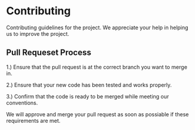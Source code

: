 # Contributing

Contributing guidelines for the project. We appreciate your help in helping us to improve the project.

## Pull Requeset Process

1.) Ensure that the pull request is at the correct branch you want to merge in.

2.) Ensure that your new code has been tested and works properly.

3.) Confirm that the code is ready to be merged while meeting our conventions.

We will approve and merge your pull request as soon as possiable if these requirements are met.
